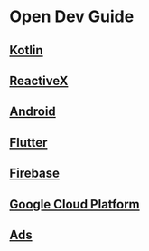 # Open Dev Guide 

## [Kotlin](kotlin/kotlin.md)

## [ReactiveX](rx/rx.md)

## [Android](android/android.md)

## [Flutter](flutter/flutter.md)

## [Firebase](firebase/firebase.md)

## [Google Cloud Platform](gcp/gcp.md)

## [Ads](ads/ads.md)